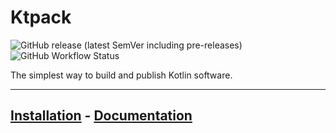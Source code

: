 # Ktpack

![GitHub release (latest SemVer including pre-releases)](https://img.shields.io/github/v/release/drewcarlson/ktpack?include_prereleases)
![GitHub Workflow Status](https://img.shields.io/github/workflow/status/drewcarlson/ktpack/Tests?label=Tests)

The simplest way to build and publish Kotlin software.

---
**[Installation](https://drewcarlson.github.io/ktpack/)** -
**[Documentation](https://drewcarlson.github.io/ktpack/)**
---
